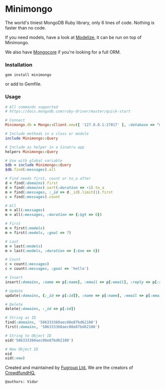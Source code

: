 # Minimongo
The world's tiniest MongoDB Ruby library, only 6 lines of code. Nothing is faster than no code.

If you need models, have a look at [Modelize,](https://github.com/fugroup/modelize) it can be run on top of Minimongo.

We also have [Mongocore](https://github.com/fugroup/mongocore) if you're looking for a full ORM.

### Installation
```
gem install minimongo
```
or add to Gemfile.

### Usage
```ruby
# All commands supported
# https://docs.mongodb.com/ruby-driver/master/quick-start

# Connect
Minimongo.db = Mongo::Client.new([ '127.0.0.1:27017' ], :database => "minimongo_#{ENV['RACK_ENV']}")

# Include methods in a class or module
include Minimongo::Query

# Include as helper in a Sinatra app
helpers Minimongo::Query

# Use with global variable
$db = include Minimongo::Query
$db.find(:messages).all

# Find needs first, count or to_a after
d = find(:domains).first
d = find(:domains).sort(:duration => -1).to_a
m = find(:messages, :_id => d._id).limit(1).first
c = find(:messages).count

# All
m = all(:messages)
m = all(:messages, :duration => {:$gt => 6})

# First
m = first(:models)
m = first(:models, :goal => 7)

# Last
m = last(:models)
m = last(:models, :duration => {:$ne => 6})

# Count
c = count(:messages)
c = count(:messages, :goal => 'hello')

# Insert
insert(:domains, :name => p[:name], :email => p[:email], :reply => p[:reply])

# Update
update(:domains, {:_id => p[:id]}, :name => p[:name], :email => p[:email])

# Delete
delete(:domains, :_id => p[:id])

# String as ID
find(:domains, '586333360aec08e87bd62180')
first(:domains, '586333360aec08e87bd62180')

# String to Object ID
oid('586333360aec08e87bd62180')

# New Object ID
oid
oid(:new)

```

Created and maintained by [Fugroup Ltd.](https://www.fugroup.net) We are the creators of [CrowdfundHQ.](https://crowdfundhq.com)

`@authors: Vidar`
